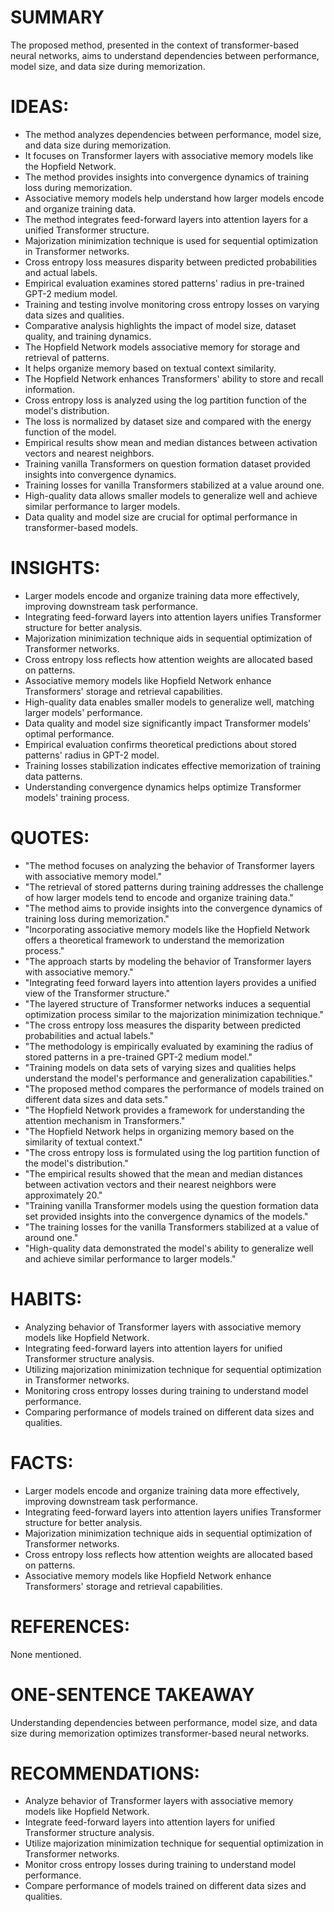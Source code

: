 # SUMMARY
The proposed method, presented in the context of transformer-based neural networks, aims to understand dependencies between performance, model size, and data size during memorization.

# IDEAS:
- The method analyzes dependencies between performance, model size, and data size during memorization.
- It focuses on Transformer layers with associative memory models like the Hopfield Network.
- The method provides insights into convergence dynamics of training loss during memorization.
- Associative memory models help understand how larger models encode and organize training data.
- The method integrates feed-forward layers into attention layers for a unified Transformer structure.
- Majorization minimization technique is used for sequential optimization in Transformer networks.
- Cross entropy loss measures disparity between predicted probabilities and actual labels.
- Empirical evaluation examines stored patterns' radius in pre-trained GPT-2 medium model.
- Training and testing involve monitoring cross entropy losses on varying data sizes and qualities.
- Comparative analysis highlights the impact of model size, dataset quality, and training dynamics.
- The Hopfield Network models associative memory for storage and retrieval of patterns.
- It helps organize memory based on textual context similarity.
- The Hopfield Network enhances Transformers' ability to store and recall information.
- Cross entropy loss is analyzed using the log partition function of the model's distribution.
- The loss is normalized by dataset size and compared with the energy function of the model.
- Empirical results show mean and median distances between activation vectors and nearest neighbors.
- Training vanilla Transformers on question formation dataset provided insights into convergence dynamics.
- Training losses for vanilla Transformers stabilized at a value around one.
- High-quality data allows smaller models to generalize well and achieve similar performance to larger models.
- Data quality and model size are crucial for optimal performance in transformer-based models.

# INSIGHTS:
- Larger models encode and organize training data more effectively, improving downstream task performance.
- Integrating feed-forward layers into attention layers unifies Transformer structure for better analysis.
- Majorization minimization technique aids in sequential optimization of Transformer networks.
- Cross entropy loss reflects how attention weights are allocated based on patterns.
- Associative memory models like Hopfield Network enhance Transformers' storage and retrieval capabilities.
- High-quality data enables smaller models to generalize well, matching larger models' performance.
- Data quality and model size significantly impact Transformer models' optimal performance.
- Empirical evaluation confirms theoretical predictions about stored patterns' radius in GPT-2 model.
- Training losses stabilization indicates effective memorization of training data patterns.
- Understanding convergence dynamics helps optimize Transformer models' training process.

# QUOTES:
- "The method focuses on analyzing the behavior of Transformer layers with associative memory model."
- "The retrieval of stored patterns during training addresses the challenge of how larger models tend to encode and organize training data."
- "The method aims to provide insights into the convergence dynamics of training loss during memorization."
- "Incorporating associative memory models like the Hopfield Network offers a theoretical framework to understand the memorization process."
- "The approach starts by modeling the behavior of Transformer layers with associative memory."
- "Integrating feed forward layers into attention layers provides a unified view of the Transformer structure."
- "The layered structure of Transformer networks induces a sequential optimization process similar to the majorization minimization technique."
- "The cross entropy loss measures the disparity between predicted probabilities and actual labels."
- "The methodology is empirically evaluated by examining the radius of stored patterns in a pre-trained GPT-2 medium model."
- "Training models on data sets of varying sizes and qualities helps understand the model's performance and generalization capabilities."
- "The proposed method compares the performance of models trained on different data sizes and data sets."
- "The Hopfield Network provides a framework for understanding the attention mechanism in Transformers."
- "The Hopfield Network helps in organizing memory based on the similarity of textual context."
- "The cross entropy loss is formulated using the log partition function of the model's distribution."
- "The empirical results showed that the mean and median distances between activation vectors and their nearest neighbors were approximately 20."
- "Training vanilla Transformer models using the question formation data set provided insights into the convergence dynamics of the models."
- "The training losses for the vanilla Transformers stabilized at a value of around one."
- "High-quality data demonstrated the model's ability to generalize well and achieve similar performance to larger models."

# HABITS:
- Analyzing behavior of Transformer layers with associative memory models like Hopfield Network.
- Integrating feed-forward layers into attention layers for unified Transformer structure analysis.
- Utilizing majorization minimization technique for sequential optimization in Transformer networks.
- Monitoring cross entropy losses during training to understand model performance.
- Comparing performance of models trained on different data sizes and qualities.

# FACTS:
- Larger models encode and organize training data more effectively, improving downstream task performance.
- Integrating feed-forward layers into attention layers unifies Transformer structure for better analysis.
- Majorization minimization technique aids in sequential optimization of Transformer networks.
- Cross entropy loss reflects how attention weights are allocated based on patterns.
- Associative memory models like Hopfield Network enhance Transformers' storage and retrieval capabilities.

# REFERENCES:
None mentioned.

# ONE-SENTENCE TAKEAWAY
Understanding dependencies between performance, model size, and data size during memorization optimizes transformer-based neural networks.

# RECOMMENDATIONS:
- Analyze behavior of Transformer layers with associative memory models like Hopfield Network.
- Integrate feed-forward layers into attention layers for unified Transformer structure analysis.
- Utilize majorization minimization technique for sequential optimization in Transformer networks.
- Monitor cross entropy losses during training to understand model performance.
- Compare performance of models trained on different data sizes and qualities.